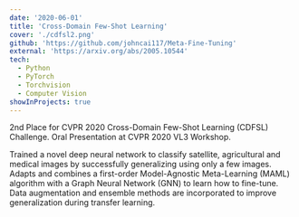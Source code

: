 ```yaml
---
date: '2020-06-01'
title: 'Cross-Domain Few-Shot Learning'
cover: './cdfsl2.png'
github: 'https://github.com/johncai117/Meta-Fine-Tuning'
external: 'https://arxiv.org/abs/2005.10544'
tech:
  - Python
  - PyTorch
  - Torchvision
  - Computer Vision
showInProjects: true
---
```


2nd Place for CVPR 2020 Cross-Domain Few-Shot Learning (CDFSL) Challenge. Oral Presentation at CVPR 2020 VL3 Workshop.

Trained a novel deep neural network to classify satellite, agricultural and medical images by successfully generalizing using only a few images. Adapts and combines a first-order Model-Agnostic Meta-Learning (MAML) algorithm with a Graph Neural Network (GNN) to learn how to fine-tune. Data augmentation and ensemble methods are incorporated to improve generalization during transfer learning.
